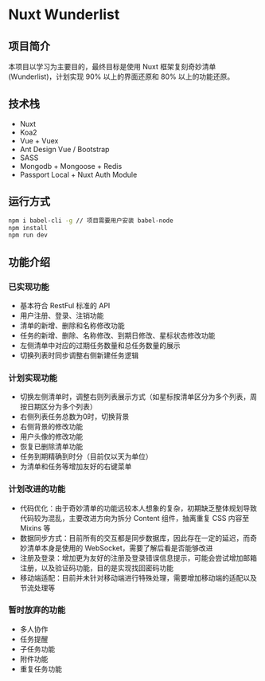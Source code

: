 # Nuxt Wunderlist
## 项目简介
本项目以学习为主要目的，最终目标是使用 Nuxt 框架复刻奇妙清单 (Wunderlist)，计划实现 90% 以上的界面还原和 80% 以上的功能还原。

## 技术栈

+ Nuxt
+ Koa2
+ Vue + Vuex
+ Ant Design Vue / Bootstrap
+ SASS
+ Mongodb + Mongoose + Redis
+ Passport Local + Nuxt Auth Module

## 运行方式
```bash
npm i babel-cli -g // 项目需要用户安装 babel-node
npm install
npm run dev
```
## 功能介绍

### 已实现功能
* 基本符合 RestFul 标准的 API
* 用户注册、登录、注销功能
* 清单的新增、删除和名称修改功能
* 任务的新增、删除、名称修改、到期日修改、星标状态修改功能
* 左侧清单中对应的过期任务数量和总任务数量的展示
* 切换列表时同步调整右侧新建任务逻辑

### 计划实现功能
* 切换左侧清单时，调整右则列表展示方式（如星标按清单区分为多个列表，周按日期区分为多个列表）
* 右侧列表任务总数为0时，切换背景
* 右侧背景的修改功能
* 用户头像的修改功能
* 恢复已删除清单功能
* 任务到期精确到时分（目前仅以天为单位）
* 为清单和任务等增加友好的右键菜单

### 计划改进的功能
* 代码优化：由于奇妙清单的功能远较本人想象的复杂，初期缺乏整体规划导致代码较为混乱，主要改进方向为拆分 Content 组件，抽离重复 CSS 内容至 Mixins 等
* 数据同步方式：目前所有的交互都是同步数据库，因此存在一定的延迟，而奇妙清单本身是使用的 WebSocket，需要了解后看是否能够改进
* 注册及登录：增加更为友好的注册及登录错误信息提示，可能会尝试增加邮箱注册，以及验证码功能，目的是实现找回密码功能
* 移动端适配：目前并未针对移动端进行特殊处理，需要增加移动端的适配以及节流处理等

### 暂时放弃的功能
* 多人协作
* 任务提醒
* 子任务功能
* 附件功能
* 重复任务功能

